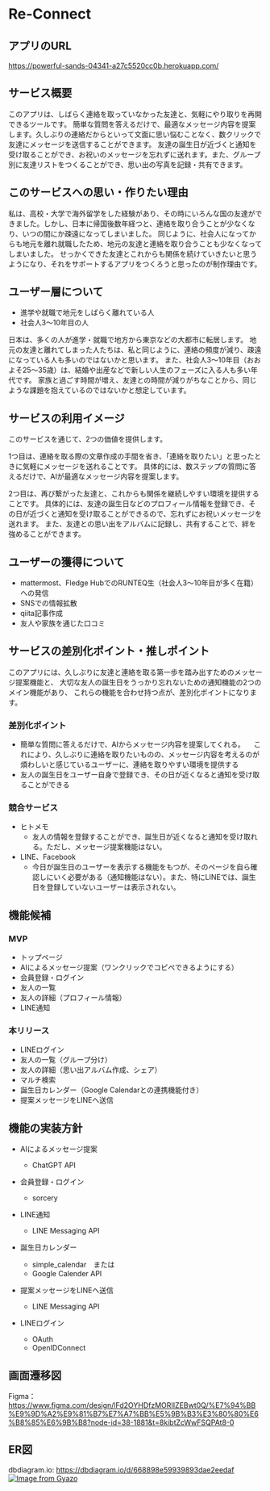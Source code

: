 # Re-Connect
## アプリのURL
https://powerful-sands-04341-a27c5520cc0b.herokuapp.com/

## サービス概要
このアプリは、しばらく連絡を取っていなかった友達と、気軽にやり取りを再開できるツールです。
簡単な質問を答えるだけで、最適なメッセージ内容を提案します。久しぶりの連絡だからといって文面に思い悩むことなく、数クリックで友達にメッセージを送信することができます。
友達の誕生日が近づくと通知を受け取ることができ、お祝いのメッセージを忘れずに送れます。また、グループ別に友達リストをつくることができ、思い出の写真を記録・共有できます。

## このサービスへの思い・作りたい理由
私は、高校・大学で海外留学をした経験があり、その時にいろんな国の友達ができました。しかし、日本に帰国後数年経つと、連絡を取り合うことが少なくなり、いつの間にか疎遠になってしまいました。
同じように、社会人になってからも地元を離れ就職したため、地元の友達と連絡を取り合うことも少なくなってしまいました。
せっかくできた友達とこれからも関係を続けていきたいと思うようになり、それをサポートするアプリをつくろうと思ったのが制作理由です。

## ユーザー層について
- 進学や就職で地元をしばらく離れている人
- 社会人3～10年目の人

日本は、多くの人が進学・就職で地方から東京などの大都市に転居します。
地元の友達と離れてしまった人たちは、私と同じように、連絡の頻度が減り、疎遠になっている人も多いのではないかと思います。
また、社会人3～10年目（おおよそ25～35歳）は、結婚や出産などで新しい人生のフェーズに入る人も多い年代です。
家族と過ごす時間が増え、友達との時間が減りがちなことから、同じような課題を抱えているのではないかと想定しています。

## サービスの利用イメージ
このサービスを通じて、2つの価値を提供します。

1つ目は、連絡を取る際の文章作成の手間を省き、「連絡を取りたい」と思ったときに気軽にメッセージを送れることです。
具体的には、数ステップの質問に答えるだけで、AIが最適なメッセージ内容を提案します。

2つ目は、再び繋がった友達と、これからも関係を継続しやすい環境を提供することです。
具体的には、友達の誕生日などのプロフィール情報を登録でき、その日が近づくと通知を受け取ることができるので、忘れずにお祝いメッセージを送れます。
また、友達との思い出をアルバムに記録し、共有することで、絆を強めることができます。

## ユーザーの獲得について

- mattermost、Fledge HubでのRUNTEQ生（社会人3～10年目が多く在籍）への発信
- SNSでの情報拡散
- qiita記事作成
- 友人や家族を通じた口コミ



## サービスの差別化ポイント・推しポイント

このアプリには、久しぶりに友達と連絡を取る第一歩を踏み出すためのメッセージ提案機能と、
大切な友人の誕生日をうっかり忘れないための通知機能の2つのメイン機能があり、
これらの機能を合わせ持つ点が、差別化ポイントになります。

### 差別化ポイント
- 簡単な質問に答えるだけで、AIからメッセージ内容を提案してくれる。
　これにより、久しぶりに連絡を取りたいものの、メッセージ内容を考えるのが煩わしいと感じているユーザーに、連絡を取りやすい環境を提供する
- 友人の誕生日をユーザー自身で登録でき、その日が近くなると通知を受け取ることができる

### 競合サービス
- ヒトメモ
  - 友人の情報を登録することができ、誕生日が近くなると通知を受け取れる。ただし、メッセージ提案機能はない。
- LINE、Facebook
  - 今日が誕生日のユーザーを表示する機能をもつが、そのページを自ら確認しにいく必要がある（通知機能はない）。また、特にLINEでは、誕生日を登録していないユーザーは表示されない。

## 機能候補
### MVP
  - トップページ
  - AIによるメッセージ提案（ワンクリックでコピペできるようにする）
  - 会員登録・ログイン
  - 友人の一覧
  - 友人の詳細（プロフィール情報）
  - LINE通知

### 本リリース
  - LINEログイン
  - 友人の一覧（グループ分け）
  - 友人の詳細（思い出アルバム作成、シェア）
  - マルチ検索
  - 誕生日カレンダー（Google Calendarとの連携機能付き）
  - 提案メッセージをLINEへ送信

## 機能の実装方針

- AIによるメッセージ提案
  - ChatGPT API

- 会員登録・ログイン
  - sorcery

- LINE通知
  - LINE Messaging API

- 誕生日カレンダー
  - simple_calendar　または
  - Google Calender API

- 提案メッセージをLINEへ送信
  - LINE Messaging API

- LINEログイン
  - OAuth
  - OpenIDConnect


## 画面遷移図
Figma：https://www.figma.com/design/lFd2OYHDfzMORIIZEBwt0Q/%E7%94%BB%E9%9D%A2%E9%81%B7%E7%A7%BB%E5%9B%B3%E3%80%80%E6%B8%85%E6%9B%B8?node-id=38-1881&t=8kibtZcWwFSQPAt8-0

## ER図
dbdiagram.io: https://dbdiagram.io/d/668898e59939893dae2eedaf
[![Image from Gyazo](https://i.gyazo.com/16d49efea30fc6a4c166cf6665bd79a3.png)](https://gyazo.com/16d49efea30fc6a4c166cf6665bd79a3)